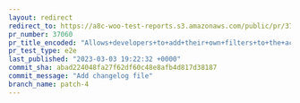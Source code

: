 ```yaml
---
layout: redirect
redirect_to: https://a8c-woo-test-reports.s3.amazonaws.com/public/pr/37060/e2e/index.html
pr_number: 37060
pr_title_encoded: "Allows+developers+to+add+their+own+filters+to+the+active+filters+list"
pr_test_type: e2e
last_published: "2023-03-03 19:22:32 +0000"
commit_sha: abad224048fa27f62df60c48e8afb4d817d38187
commit_message: "Add changelog file"
branch_name: patch-4
---
```

